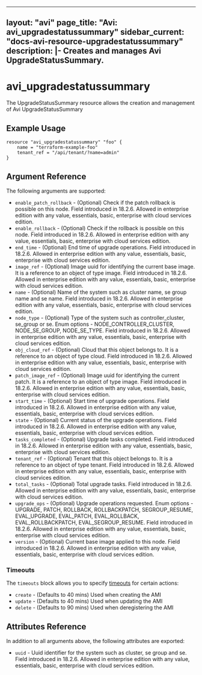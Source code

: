 <!--
    Copyright 2021 VMware, Inc.
    SPDX-License-Identifier: Mozilla Public License 2.0
-->
---
layout: "avi"
page_title: "Avi: avi_upgradestatussummary"
sidebar_current: "docs-avi-resource-upgradestatussummary"
description: |-
  Creates and manages Avi UpgradeStatusSummary.
---

# avi_upgradestatussummary

The UpgradeStatusSummary resource allows the creation and management of Avi UpgradeStatusSummary

## Example Usage

```hcl
resource "avi_upgradestatussummary" "foo" {
    name = "terraform-example-foo"
    tenant_ref = "/api/tenant/?name=admin"
}
```

## Argument Reference

The following arguments are supported:

* `enable_patch_rollback` - (Optional) Check if the patch rollback is possible on this node. Field introduced in 18.2.6. Allowed in enterprise edition with any value, essentials, basic, enterprise with cloud services edition.
* `enable_rollback` - (Optional) Check if the rollback is possible on this node. Field introduced in 18.2.6. Allowed in enterprise edition with any value, essentials, basic, enterprise with cloud services edition.
* `end_time` - (Optional) End time of upgrade operations. Field introduced in 18.2.6. Allowed in enterprise edition with any value, essentials, basic, enterprise with cloud services edition.
* `image_ref` - (Optional) Image uuid for identifying the current base image. It is a reference to an object of type image. Field introduced in 18.2.6. Allowed in enterprise edition with any value, essentials, basic, enterprise with cloud services edition.
* `name` - (Optional) Name of the system such as cluster name, se group name and se name. Field introduced in 18.2.6. Allowed in enterprise edition with any value, essentials, basic, enterprise with cloud services edition.
* `node_type` - (Optional) Type of the system such as controller_cluster, se_group or se. Enum options - NODE_CONTROLLER_CLUSTER, NODE_SE_GROUP, NODE_SE_TYPE. Field introduced in 18.2.6. Allowed in enterprise edition with any value, essentials, basic, enterprise with cloud services edition.
* `obj_cloud_ref` - (Optional) Cloud that this object belongs to. It is a reference to an object of type cloud. Field introduced in 18.2.6. Allowed in enterprise edition with any value, essentials, basic, enterprise with cloud services edition.
* `patch_image_ref` - (Optional) Image uuid for identifying the current patch. It is a reference to an object of type image. Field introduced in 18.2.6. Allowed in enterprise edition with any value, essentials, basic, enterprise with cloud services edition.
* `start_time` - (Optional) Start time of upgrade operations. Field introduced in 18.2.6. Allowed in enterprise edition with any value, essentials, basic, enterprise with cloud services edition.
* `state` - (Optional) Current status of the upgrade operations. Field introduced in 18.2.6. Allowed in enterprise edition with any value, essentials, basic, enterprise with cloud services edition.
* `tasks_completed` - (Optional) Upgrade tasks completed. Field introduced in 18.2.6. Allowed in enterprise edition with any value, essentials, basic, enterprise with cloud services edition.
* `tenant_ref` - (Optional) Tenant that this object belongs to. It is a reference to an object of type tenant. Field introduced in 18.2.6. Allowed in enterprise edition with any value, essentials, basic, enterprise with cloud services edition.
* `total_tasks` - (Optional) Total upgrade tasks. Field introduced in 18.2.6. Allowed in enterprise edition with any value, essentials, basic, enterprise with cloud services edition.
* `upgrade_ops` - (Optional) Upgrade operations requested. Enum options - UPGRADE, PATCH, ROLLBACK, ROLLBACKPATCH, SEGROUP_RESUME, EVAL_UPGRADE, EVAL_PATCH, EVAL_ROLLBACK, EVAL_ROLLBACKPATCH, EVAL_SEGROUP_RESUME. Field introduced in 18.2.6. Allowed in enterprise edition with any value, essentials, basic, enterprise with cloud services edition.
* `version` - (Optional) Current base image applied to this node. Field introduced in 18.2.6. Allowed in enterprise edition with any value, essentials, basic, enterprise with cloud services edition.


### Timeouts

The `timeouts` block allows you to specify [timeouts](https://www.terraform.io/docs/configuration/resources.html#timeouts) for certain actions:

* `create` - (Defaults to 40 mins) Used when creating the AMI
* `update` - (Defaults to 40 mins) Used when updating the AMI
* `delete` - (Defaults to 90 mins) Used when deregistering the AMI

## Attributes Reference

In addition to all arguments above, the following attributes are exported:

* `uuid` -  Uuid identifier for the system such as cluster, se group and se. Field introduced in 18.2.6. Allowed in enterprise edition with any value, essentials, basic, enterprise with cloud services edition.

